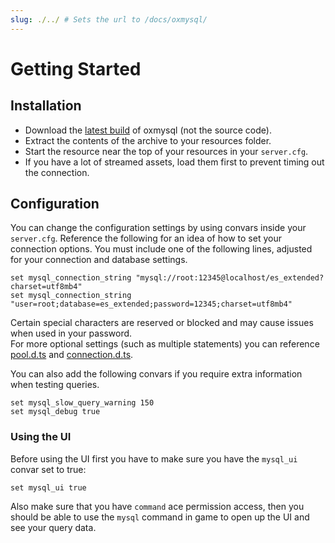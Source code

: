 ```yaml
---
slug: ./../ # Sets the url to /docs/oxmysql/
---
```


# Getting Started

## Installation
- Download the [latest build](https://github.com/overextended/oxmysql/releases/latest) of oxmysql (not the source code).
- Extract the contents of the archive to your resources folder.
- Start the resource near the top of your resources in your `server.cfg`.
- If you have a lot of streamed assets, load them first to prevent timing out the connection.


## Configuration
You can change the configuration settings by using convars inside your `server.cfg`.
Reference the following for an idea of how to set your connection options.
You must include one of the following lines, adjusted for your connection and database settings.
```
set mysql_connection_string "mysql://root:12345@localhost/es_extended?charset=utf8mb4"
set mysql_connection_string "user=root;database=es_extended;password=12345;charset=utf8mb4"
```
Certain special characters are reserved or blocked and may cause issues when used in your password.  
For more optional settings (such as multiple statements) you can reference [pool.d.ts](https://github.com/sidorares/node-mysql2/blob/master/typings/mysql/lib/Pool.d.ts#L10) and [connection.d.ts](https://github.com/sidorares/node-mysql2/blob/master/typings/mysql/lib/Connection.d.ts#L8).  


You can also add the following convars if you require extra information when testing queries.
```
set mysql_slow_query_warning 150
set mysql_debug true
```
### Using the UI
Before using the UI first you have to make sure you have the `mysql_ui` convar set to true:
```
set mysql_ui true
```
Also make sure that you have `command` ace permission access, then you should be able to use the
`mysql` command in game to open up the UI and see your query data.

